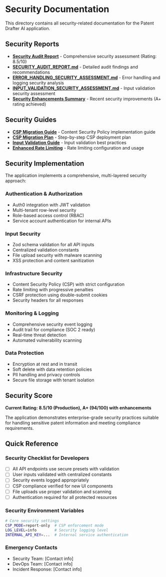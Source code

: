 # Security Documentation

This directory contains all security-related documentation for the Patent Drafter AI application.

## Security Reports

- **[Security Audit Report](security-audit-report.md)** - Comprehensive security assessment (Rating: 8.5/10)
- **[SECURITY_AUDIT_REPORT.md](SECURITY_AUDIT_REPORT.md)** - Detailed audit findings and recommendations
- **[ERROR_HANDLING_SECURITY_ASSESSMENT.md](ERROR_HANDLING_SECURITY_ASSESSMENT.md)** - Error handling and logging security analysis
- **[INPUT_VALIDATION_SECURITY_ASSESSMENT.md](INPUT_VALIDATION_SECURITY_ASSESSMENT.md)** - Input validation security assessment
- **[Security Enhancements Summary](security-enhancements-summary.md)** - Recent security improvements (A+ rating achieved)

## Security Guides

- **[CSP Migration Guide](csp-migration-guide.md)** - Content Security Policy implementation guide
- **[CSP Migration Plan](csp-migration-plan.md)** - Step-by-step CSP deployment plan
- **[Input Validation Guide](input-validation-guide.md)** - Input validation best practices
- **[Enhanced Rate Limiting](enhanced-rate-limiting.md)** - Rate limiting configuration and usage

## Security Implementation

The application implements a comprehensive, multi-layered security approach:

### Authentication & Authorization
- Auth0 integration with JWT validation
- Multi-tenant row-level security
- Role-based access control (RBAC)
- Service account authentication for internal APIs

### Input Security
- Zod schema validation for all API inputs
- Centralized validation constants
- File upload security with malware scanning
- XSS protection and content sanitization

### Infrastructure Security
- Content Security Policy (CSP) with strict configuration
- Rate limiting with progressive penalties
- CSRF protection using double-submit cookies
- Security headers for all responses

### Monitoring & Logging
- Comprehensive security event logging
- Audit trail for compliance (SOC 2 ready)
- Real-time threat detection
- Automated vulnerability scanning

### Data Protection
- Encryption at rest and in transit
- Soft delete with data retention policies
- PII handling and privacy controls
- Secure file storage with tenant isolation

## Security Score

**Current Rating: 8.5/10 (Production), A+ (94/100) with enhancements**

The application demonstrates enterprise-grade security practices suitable for handling sensitive patent information and meeting compliance requirements.

## Quick Reference

### Security Checklist for Developers
- [ ] All API endpoints use secure presets with validation
- [ ] User inputs validated with centralized constants
- [ ] Security events logged appropriately
- [ ] CSP compliance verified for new UI components
- [ ] File uploads use proper validation and scanning
- [ ] Authentication required for all protected resources

### Security Environment Variables
```bash
# Core security settings
CSP_MODE=report-only  # CSP enforcement mode
LOG_LEVEL=info        # Security logging level
INTERNAL_API_KEY=...  # Internal service authentication
```

### Emergency Contacts
- Security Team: [Contact info]
- DevOps Team: [Contact info]
- Incident Response: [Contact info]